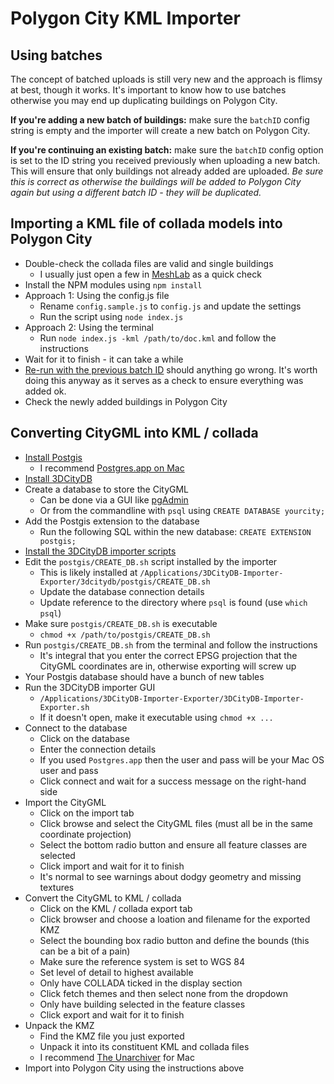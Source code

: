 # Polygon City KML Importer

## Using batches

The concept of batched uploads is still very new and the approach is flimsy at best, though it works. It's important to know how to use batches otherwise you may end up duplicating buildings on Polygon City.

__If you're adding a new batch of buildings:__ make sure the `batchID` config string is empty and the importer will create a new batch on Polygon City.

__If you're continuing an existing batch:__ make sure the `batchID` config option is set to the ID string you received previously when uploading a new batch. This will ensure that only buildings not already added are uploaded. _Be sure this is correct as otherwise the buildings will be added to Polygon City again but using a different batch ID - they will be duplicated._

## Importing a KML file of collada models into Polygon City

* Double-check the collada files are valid and single buildings
  * I usually just open a few in [MeshLab](http://meshlab.sourceforge.net/) as a quick check
* Install the NPM modules using `npm install`
* Approach 1: Using the config.js file
  * Rename `config.sample.js` to `config.js` and update the settings
  * Run the script using `node index.js`
* Approach 2: Using the terminal
  * Run `node index.js -kml /path/to/doc.kml` and follow the instructions
* Wait for it to finish - it can take a while
* [Re-run with the previous batch ID](#using-batches) should anything go wrong. It's worth doing this anyway as it serves as a check to ensure everything was added ok.
* Check the newly added buildings in Polygon City


## Converting CityGML into KML / collada

* [Install Postgis](http://postgis.net/install/)
  * I recommend [Postgres.app on Mac](http://postgresapp.com/)
* [Install 3DCityDB](http://www.3dcitydb.org/3dcitydb/downloads/)
* Create a database to store the CityGML
  * Can be done via a GUI like [pgAdmin](http://www.pgadmin.org/)
  * Or from the commandline with `psql` using `CREATE DATABASE yourcity;`
* Add the Postgis extension to the database
  * Run the following SQL within the new database: `CREATE EXTENSION postgis;`
* [Install the 3DCityDB importer scripts](http://www.3dcitydb.org/3dcitydb/d3dimpexp/)
* Edit the `postgis/CREATE_DB.sh` script installed by the importer
  * This is likely installed at `/Applications/3DCityDB-Importer-Exporter/3dcitydb/postgis/CREATE_DB.sh`
  * Update the database connection details
  * Update reference to the directory where `psql` is found (use `which psql`)
* Make sure `postgis/CREATE_DB.sh` is executable
  * `chmod +x /path/to/postgis/CREATE_DB.sh`
* Run `postgis/CREATE_DB.sh` from the terminal and follow the instructions
  * It's integral that you enter the correct EPSG projection that the CityGML coordinates are in, otherwise exporting will screw up
* Your Postgis database should have a bunch of new tables
* Run the 3DCityDB importer GUI
  * `/Applications/3DCityDB-Importer-Exporter/3DCityDB-Importer-Exporter.sh`
  * If it doesn't open, make it executable using `chmod +x ...`
* Connect to the database
  * Click on the database
  * Enter the connection details
  * If you used `Postgres.app` then the user and pass will be your Mac OS user and pass
  * Click connect and wait for a success message on the right-hand side
* Import the CityGML
  * Click on the import tab
  * Click browse and select the CityGML files (must all be in the same coordinate projection)
  * Select the bottom radio button and ensure all feature classes are selected
  * Click import and wait for it to finish
  * It's normal to see warnings about dodgy geometry and missing textures
* Convert the CityGML to KML / collada
  * Click on the KML / collada export tab
  * Click browser and choose a loation and filename for the exported KMZ
  * Select the bounding box radio button and define the bounds (this can be a bit of a pain)
  * Make sure the reference system is set to WGS 84
  * Set level of detail to highest available
  * Only have COLLADA ticked in the display section
  * Click fetch themes and then select none from the dropdown
  * Only have building selected in the feature classes
  * Click export and wait for it to finish
* Unpack the KMZ
  * Find the KMZ file you just exported
  * Unpack it into its constituent KML and collada files
  * I recommend [The Unarchiver](https://itunes.apple.com/gb/app/the-unarchiver/id425424353?mt=12) for Mac
* Import into Polygon City using the instructions above